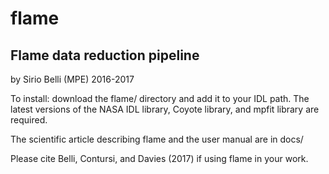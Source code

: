 # flame
Flame data reduction pipeline
-----------------------------

by Sirio Belli (MPE) 2016-2017


To install: download the flame/ directory and add it to your IDL path.
The latest versions of the NASA IDL library, Coyote library, and mpfit library are required.

The scientific article describing flame and the user manual are in docs/

Please cite Belli, Contursi, and Davies (2017) if using flame in your work.
